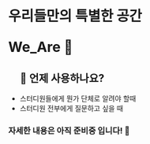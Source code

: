 <h1>
    <p>우리들만의 특별한 공간</p>
    <p>We_Are 🤫</p>
</h1>

<ul>
    <h2>🤷 언제 사용하나요?</h2>
    <li>스터디원들에게 뭔가 단체로 알려야 할때</li>
    <li>스터디원 전부에게 질문하고 싶을 때</li>
</ul>

### 자세한 내용은 아직 준비중 입니다! 🔧
